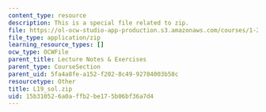 ```yaml
---
content_type: resource
description: This is a special file related to zip.
file: https://ol-ocw-studio-app-production.s3.amazonaws.com/courses/1-264j-database-internet-and-systems-integration-technologies-fall-2013/15b310526a0affb2be175b06bf36a7d4_L19_sol.zip
file_type: application/zip
learning_resource_types: []
ocw_type: OCWFile
parent_title: Lecture Notes & Exercises
parent_type: CourseSection
parent_uid: 5fa4a8fe-a152-f202-8c49-92784003b58c
resourcetype: Other
title: L19_sol.zip
uid: 15b31052-6a0a-ffb2-be17-5b06bf36a7d4
---
```

